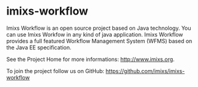 imixs-workflow
==============

Imixs Workflow is an open source project based on Java technology. You can use Imixs Workfow in any kind of java application. Imixs Workflow provides a full featured Workflow Management System (WFMS) based on the Java EE  specification. 

See the Project Home for more informations: http://www.imixs.org. 

To join the project follow us on GitHub: https://github.com/imixs/imixs-workflow
